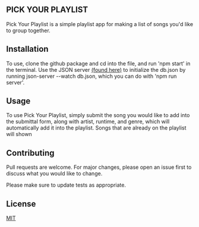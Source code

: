 ## PICK YOUR PLAYLIST

Pick Your Playlist is a simple playlist app for making a list of songs you'd like to group together.

## Installation

To use, clone the github package and cd into the file, and run 'npm start' in the terminal. Use the JSON server [(found here)](https://www.npmjs.com/package/json-server) to initialize the db.json by running json-server --watch db.json, which you can do with 'npm run server'.

## Usage

To use Pick Your Playlist, simply submit the song you would like to add into the submittal form, along with artist, runtime, and genre, which will automatically add it into the playlist. Songs that are already on the playlist will shown 

## Contributing

Pull requests are welcome. For major changes, please open an issue first
to discuss what you would like to change.

Please make sure to update tests as appropriate.

## License

[MIT](https://choosealicense.com/licenses/mit/)